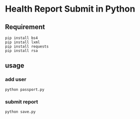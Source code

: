 # Health Report Submit in Python
## Requirement
```
pip install bs4
pip install lxml
pip install requests
pip install rsa
```
## usage
### add user 
```
python passport.py
```
### submit report
```
python save.py
```